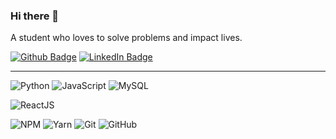 ### Hi there 👋
A student who loves to solve problems and impact lives.

[![Github Badge](https://img.shields.io/badge/-GitHub-inactive?style=flat-square&logo=Github&logoColor=white&link=https://github.com/EnzoPortela/)](https://github.com/EnzoPortela/)
[![LinkedIn Badge](https://img.shields.io/badge/-LinkdIn-blue?style=flat-square&logo=Linkedin&logoColor=white&link=https://www.linkedin.com/in/enzo-portela-196316169/)](https://www.linkedin.com/in/enzo-portela-196316169/)


---


![Python](http://img.shields.io/badge/-Python-blue?style=flat-square&logo=python&logoColor=ffffff)
![JavaScript](http://img.shields.io/badge/-JavaScript-yellow?style=flat-square&logo=javascript&logoColor=ffffff)
![MySQL](http://img.shields.io/badge/-MySQL-orange?style=flat-square&logo=MySQL&logoColor=ffffff)

![ReactJS](http://img.shields.io/badge/-React-deepskyblue?style=flat-square&logo=react&logoColor=ffffff)

![NPM](http://img.shields.io/badge/-NPM-red?style=flat-square&logo=npm&logoColor=ffffff)
![Yarn](http://img.shields.io/badge/-Yarn-steelblue?style=flat-square&logo=yarn&logoColor=ffffff)
![Git](http://img.shields.io/badge/-Git-lightcoral?style=flat-square&logo=git&logoColor=ffffff)
![GitHub](http://img.shields.io/badge/-GitHub-inactive?style=flat-square&logo=github&logoColor=ffffff)
